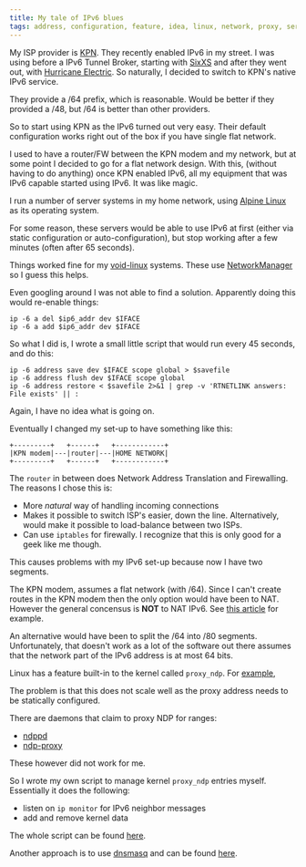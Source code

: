 ```yaml
---
title: My tale of IPv6 blues
tags: address, configuration, feature, idea, linux, network, proxy, service, software
---
```


My ISP provider is [KPN][kpn].  They recently enabled
IPv6 in my street.  I was using before a IPv6 Tunnel Broker,
starting with [SixXS][sixxs] and after they went out,
with [Hurricane Electric][he].  So naturally,
I decided to switch to KPN's native IPv6 service.

They provide a /64 prefix, which is reasonable.  Would be better
if they provided a /48, but /64 is better than other providers.

So to start using KPN as the IPv6 turned out very easy.  Their default
configuration works right out of the box if you have single flat
network.

I used to have a router/FW between the KPN modem and my network,
but at some point I decided to go for a flat network design.  With
this, (without having to do anything) once KPN enabled IPv6, all my
equipment that was IPv6 capable started using IPv6.  It was like
magic.

I run a number of server systems in my home network, using
[Alpine Linux][alpine] as its operating system.

For some reason, these servers would be able to use IPv6 at first
(either via static configuration or auto-configuration), but stop
working after a few minutes (often after 65 seconds).

Things worked fine for my [void-linux][void] systems.  These
use [NetworkManager][netman] so I guess this helps.

Even googling around I was not able to find a solution.  Apparently
doing this would re-enable things:

```
ip -6 a del $ip6_addr dev $IFACE
ip -6 a add $ip6_addr dev $IFACE
```

So what I did is, I wrote a small little script that would run
every 45 seconds, and do this:

```
ip -6 address save dev $IFACE scope global > $savefile
ip -6 address flush dev $IFACE scope global
ip -6 address restore < $savefile 2>&1 | grep -v 'RTNETLINK answers: File exists' || :
```

Again, I have no idea what is going on.

Eventually I changed my set-up to have something like
this:


```bob
+---------+   +------+   +------------+
|KPN modem|---|router|---|HOME NETWORK|
+---------+   +------+   +------------+
```

The `router` in between does Network Address Translation
and Firewalling.  The reasons I chose this is:

- More _natural_ way of handling incoming connections
- Makes it possible to switch ISP's easier, down the line.
  Alternatively, would make it possible to load-balance between
  two ISPs.
- Can use `iptables` for firewally.  I recognize that this is
  only good for a geek like me though.

This causes problems with my IPv6 set-up because
now I have two segments.

The KPN modem, assumes a flat network (with /64).  Since
I can't create routes in the KPN modem then the only
option would have been to NAT.  However the general
concensus is **NOT** to NAT IPv6.  See
[this article](https://blogs.infoblox.com/ipv6-coe/ipv6-nat-you-can-get-it-but-you-may-not-need-or-want-it/)
for example.

An alternative would have been to split the /64 into /80
segments.  Unfortunately, that doesn't work as a lot of the
software out there assumes that the network part of the IPv6
address is at most 64 bits.

Linux has a feature built-in to the kernel called `proxy_ndp`.
For [example](https://vtluug.org/wiki/Proxy_NDP),

The problem is that this does not scale well as the proxy address
needs to be statically configured.

There are daemons that claim to proxy NDP for ranges:

- [ndppd](https://github.com/DanielAdolfsson/ndppd)
- [ndp-proxy](https://github.com/setaou/ndp-proxy)

These however did not work for me.

So I wrote my own script to manage kernel `proxy_ndp` entries
myself.  Essentially it does the following:

- listen on `ip monitor` for IPv6 neighbor messages
- add and remove kernel data

The whole script can be found [here](https://github.com/alejandroliu/0ink.net/blob/main/snippets/2021/ipv6-whoes/ndpbr.sh).

Another approach is to use [dnsmasq][dnsmasq] and can
be found [here](https://quantum2.xyz/2019/03/08/ndp-proxy-route-ipv6-vpn-addresses/).

 [kpn]: https://www.kpn.com "KPN"
 [sixxs]: https://www.sixxs.net "SixXS"
 [he]: https://tunnelbroker.net "Hurricane Electric"
 [alpine]: https://alpinelinux.org "Alpine Linux"
 [void]: https://voidlinux.org/
 [netman]: https://en.wikipedia.org/wiki/NetworkManager
 [dnsmasq]: https://thekelleys.org.uk/dnsmasq/doc.html
